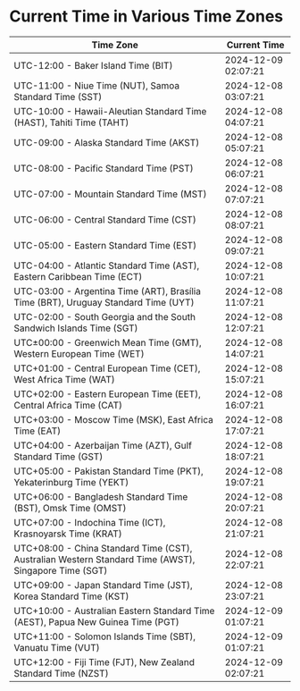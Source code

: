# Current Time in Various Time Zones

| Time Zone | Current Time |
|-----------|--------------|
| UTC-12:00 - Baker Island Time (BIT) | 2024-12-09 02:07:21 |
| UTC-11:00 - Niue Time (NUT), Samoa Standard Time (SST) | 2024-12-08 03:07:21 |
| UTC-10:00 - Hawaii-Aleutian Standard Time (HAST), Tahiti Time (TAHT) | 2024-12-08 04:07:21 |
| UTC-09:00 - Alaska Standard Time (AKST) | 2024-12-08 05:07:21 |
| UTC-08:00 - Pacific Standard Time (PST) | 2024-12-08 06:07:21 |
| UTC-07:00 - Mountain Standard Time (MST) | 2024-12-08 07:07:21 |
| UTC-06:00 - Central Standard Time (CST) | 2024-12-08 08:07:21 |
| UTC-05:00 - Eastern Standard Time (EST) | 2024-12-08 09:07:21 |
| UTC-04:00 - Atlantic Standard Time (AST), Eastern Caribbean Time (ECT) | 2024-12-08 10:07:21 |
| UTC-03:00 - Argentina Time (ART), Brasília Time (BRT), Uruguay Standard Time (UYT) | 2024-12-08 11:07:21 |
| UTC-02:00 - South Georgia and the South Sandwich Islands Time (SGT) | 2024-12-08 12:07:21 |
| UTC±00:00 - Greenwich Mean Time (GMT), Western European Time (WET) | 2024-12-08 14:07:21 |
| UTC+01:00 - Central European Time (CET), West Africa Time (WAT) | 2024-12-08 15:07:21 |
| UTC+02:00 - Eastern European Time (EET), Central Africa Time (CAT) | 2024-12-08 16:07:21 |
| UTC+03:00 - Moscow Time (MSK), East Africa Time (EAT) | 2024-12-08 17:07:21 |
| UTC+04:00 - Azerbaijan Time (AZT), Gulf Standard Time (GST) | 2024-12-08 18:07:21 |
| UTC+05:00 - Pakistan Standard Time (PKT), Yekaterinburg Time (YEKT) | 2024-12-08 19:07:21 |
| UTC+06:00 - Bangladesh Standard Time (BST), Omsk Time (OMST) | 2024-12-08 20:07:21 |
| UTC+07:00 - Indochina Time (ICT), Krasnoyarsk Time (KRAT) | 2024-12-08 21:07:21 |
| UTC+08:00 - China Standard Time (CST), Australian Western Standard Time (AWST), Singapore Time (SGT) | 2024-12-08 22:07:21 |
| UTC+09:00 - Japan Standard Time (JST), Korea Standard Time (KST) | 2024-12-08 23:07:21 |
| UTC+10:00 - Australian Eastern Standard Time (AEST), Papua New Guinea Time (PGT) | 2024-12-09 01:07:21 |
| UTC+11:00 - Solomon Islands Time (SBT), Vanuatu Time (VUT) | 2024-12-09 01:07:21 |
| UTC+12:00 - Fiji Time (FJT), New Zealand Standard Time (NZST) | 2024-12-09 02:07:21 |
